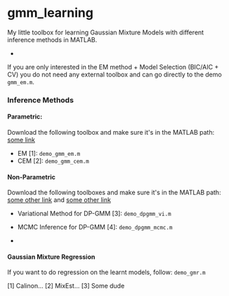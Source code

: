 # gmm_learning

My little toolbox for learning Gaussian Mixture Models with different inference methods in MATLAB.

-


If you are only interested in the EM method + Model Selection (BIC/AIC + CV) you do not need any external toolbox and can go directly to the demo ```gmm_em.m```.

### Inference Methods
#### Parametric:
Download the following toolbox and make sure it's in the MATLAB path: [some link]()

- EM [1]:  ```demo_gmm_em.m```
- CEM [2]: ```demo_gmm_cem.m```

#### Non-Parametric
Download the following toolboxes and make sure it's in the MATLAB path: [some other link]() and [some other link]()

- Variational Method for DP-GMM [3]: ```demo_dpgmm_vi.m```
- MCMC Inference for DP-GMM [4]:     ```demo_dpgmm_mcmc.m```

-

#### Gaussian Mixture Regression
If you want to do regression on the learnt models, follow: ```demo_gmr.m```


[1] Calinon...
[2] MixEst...
[3] Some dude
